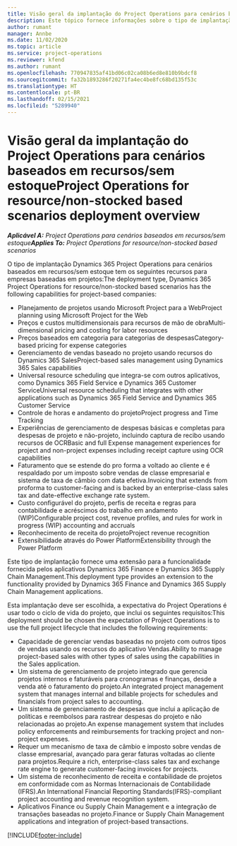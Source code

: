 ```yaml
---
title: Visão geral da implantação do Project Operations para cenários baseados em recursos/sem estoque
description: Este tópico fornece informações sobre o tipo de implantação do Project Operations para cenários baseados em recursos/sem estoque.
author: rumant
manager: Annbe
ms.date: 11/02/2020
ms.topic: article
ms.service: project-operations
ms.reviewer: kfend
ms.author: rumant
ms.openlocfilehash: 770947835af41bd06c02ca08b6ed8e810b9bdcf8
ms.sourcegitcommit: fa32b1893286f20271fa4ec4be8fc68bd135f53c
ms.translationtype: HT
ms.contentlocale: pt-BR
ms.lasthandoff: 02/15/2021
ms.locfileid: "5289940"
---
```

# <a name="project-operations-for-resourcenon-stocked-based-scenarios-deployment-overview"></a><span data-ttu-id="ae809-103">Visão geral da implantação do Project Operations para cenários baseados em recursos/sem estoque</span><span class="sxs-lookup"><span data-stu-id="ae809-103">Project Operations for resource/non-stocked based scenarios deployment overview</span></span>

<span data-ttu-id="ae809-104">_**Aplicável A:** Project Operations para cenários baseados em recursos/sem estoque_</span><span class="sxs-lookup"><span data-stu-id="ae809-104">_**Applies To:** Project Operations for resource/non-stocked based scenarios_</span></span>

<span data-ttu-id="ae809-105">O tipo de implantação Dynamics 365 Project Operations para cenários baseados em recursos/sem estoque tem os seguintes recursos para empresas baseadas em projetos:</span><span class="sxs-lookup"><span data-stu-id="ae809-105">The deployment type, Dynamics 365 Project Operations for resource/non-stocked based scenarios has the following capabilities for project-based companies:</span></span>

- <span data-ttu-id="ae809-106">Planejamento de projetos usando Microsoft Project para a Web</span><span class="sxs-lookup"><span data-stu-id="ae809-106">Project planning using Microsoft Project for the Web</span></span>
- <span data-ttu-id="ae809-107">Preços e custos multidimensionais para recursos de mão de obra</span><span class="sxs-lookup"><span data-stu-id="ae809-107">Multi-dimensional pricing and costing for labor resources</span></span>
- <span data-ttu-id="ae809-108">Preços baseados em categoria para categorias de despesas</span><span class="sxs-lookup"><span data-stu-id="ae809-108">Category-based pricing for expense categories</span></span>
- <span data-ttu-id="ae809-109">Gerenciamento de vendas baseado no projeto usando recursos do Dynamics 365 Sales</span><span class="sxs-lookup"><span data-stu-id="ae809-109">Project-based sales management using Dynamics 365 Sales capabilities</span></span>
- <span data-ttu-id="ae809-110">Universal resource scheduling que integra-se com outros aplicativos, como Dynamics 365 Field Service e Dynamics 365 Customer Service</span><span class="sxs-lookup"><span data-stu-id="ae809-110">Universal resource scheduling that integrates with other applications such as Dynamics 365 Field Service and Dynamics 365 Customer Service</span></span>
- <span data-ttu-id="ae809-111">Controle de horas e andamento do projeto</span><span class="sxs-lookup"><span data-stu-id="ae809-111">Project progress and Time Tracking</span></span>
- <span data-ttu-id="ae809-112">Experiências de gerenciamento de despesas básicas e completas para despesas de projeto e não-projeto, incluindo captura de recibo usando recursos de OCR</span><span class="sxs-lookup"><span data-stu-id="ae809-112">Basic and full Expense management experiences for project and non-project expenses including receipt capture using OCR capabilities</span></span>
- <span data-ttu-id="ae809-113">Faturamento que se estende do pro forma a voltado ao cliente e é respaldado por um imposto sobre vendas de classe empresarial e sistema de taxa de câmbio com data efetiva.</span><span class="sxs-lookup"><span data-stu-id="ae809-113">Invoicing that extends from proforma to customer-facing and is backed by an enterprise-class sales tax and date-effective exchange rate system.</span></span>
- <span data-ttu-id="ae809-114">Custo configurável do projeto, perfis de receita e regras para contabilidade e acréscimos do trabalho em andamento (WIP)</span><span class="sxs-lookup"><span data-stu-id="ae809-114">Configurable project cost, revenue profiles, and rules for work in progress (WIP) accounting and accruals</span></span>
- <span data-ttu-id="ae809-115">Reconhecimento de receita do projeto</span><span class="sxs-lookup"><span data-stu-id="ae809-115">Project revenue recognition</span></span>
- <span data-ttu-id="ae809-116">Extensibilidade através do Power Platform</span><span class="sxs-lookup"><span data-stu-id="ae809-116">Extensibility through the Power Platform</span></span>

<span data-ttu-id="ae809-117">Este tipo de implantação fornece uma extensão para a funcionalidade fornecida pelos aplicativos Dynamics 365 Finance e Dynamics 365 Supply Chain Management.</span><span class="sxs-lookup"><span data-stu-id="ae809-117">This deployment type provides an extension to the functionality provided by Dynamics 365 Finance and Dynamics 365 Supply Chain Management applications.</span></span>

<span data-ttu-id="ae809-118">Esta implantação deve ser escolhida, a expectativa do Project Operations é usar todo o ciclo de vida do projeto, que inclui os seguintes requisitos:</span><span class="sxs-lookup"><span data-stu-id="ae809-118">This deployment should be chosen the expectation of Project Operations is to use the full project lifecycle that includes the following requirements:</span></span>

- <span data-ttu-id="ae809-119">Capacidade de gerenciar vendas baseadas no projeto com outros tipos de vendas usando os recursos do aplicativo Vendas.</span><span class="sxs-lookup"><span data-stu-id="ae809-119">Ability to manage project-based sales with other types of sales using the capabilities in the Sales application.</span></span>
- <span data-ttu-id="ae809-120">Um sistema de gerenciamento de projeto integrado que gerencia projetos internos e faturáveis para cronogramas e finanças, desde a venda até o faturamento do projeto.</span><span class="sxs-lookup"><span data-stu-id="ae809-120">An integrated project management system that manages internal and billable projects for schedules and financials from project sales to accounting.</span></span>
- <span data-ttu-id="ae809-121">Um sistema de gerenciamento de despesas que inclui a aplicação de políticas e reembolsos para rastrear despesas do projeto e não relacionadas ao projeto.</span><span class="sxs-lookup"><span data-stu-id="ae809-121">An expense management system that includes policy enforcements and reimbursements for tracking project and non-project expenses.</span></span>
- <span data-ttu-id="ae809-122">Requer um mecanismo de taxa de câmbio e imposto sobre vendas de classe empresarial, avançado para gerar faturas voltadas ao cliente para projetos.</span><span class="sxs-lookup"><span data-stu-id="ae809-122">Require a rich, enterprise-class sales tax and exchange rate engine to generate customer-facing invoices for projects.</span></span>
- <span data-ttu-id="ae809-123">Um sistema de reconhecimento de receita e contabilidade de projetos em conformidade com as Normas Internacionais de Contabilidade (IFRS).</span><span class="sxs-lookup"><span data-stu-id="ae809-123">An International Financial Reporting Standards(IFRS)-compliant project accounting and revenue recognition system.</span></span>
- <span data-ttu-id="ae809-124">Aplicativos Finance ou Supply Chain Management e a integração de transações baseadas no projeto.</span><span class="sxs-lookup"><span data-stu-id="ae809-124">Finance or Supply Chain Management applications and integration of project-based transactions.</span></span>


[!INCLUDE[footer-include](../includes/footer-banner.md)]
